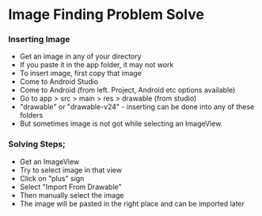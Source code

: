 # Image Finding Problem Solve

### Inserting Image

- Get an image in any of your directory
- If you paste it in the app folder, it may not work
- To insert image, first copy that image
- Come to Android Studio
- Come to Android (from left. Project, Android etc options available)
- Go to app > src > main > res > drawable (from studio)
- "drawable" or "drawable-v24" - inserting can be done into any of these folders
- But sometimes image is not got while selecting an ImageView.

### Solving Steps;

- Get an ImageView
- Try to select image in that view
- Click on "plus" sign
- Select "Import From Drawable"
- Then manually select the image
- The image will be pasted in the right place and can be imported later